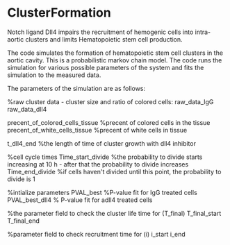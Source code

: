 # ClusterFormation
Notch ligand Dll4 impairs the recruitment of hemogenic cells into intra-aortic clusters and limits Hematopoietic stem cell production.

The code simulates the formation of hematopoietic stem cell clusters in the aortic cavity. This is a probabilistic markov chain model.
The code runs the simulation for various possible parameters of the system and fits the simulation to the measured data.

The parameters of the simulation are as follows:

%raw cluster data - cluster size and ratio of colored cells:
raw_data_IgG
raw_data_dll4


precent_of_colored_cells_tissue   %precent of colored cells in the tissue
precent_of_white_cells_tissue    %precent of white cells in tissue

t_dll4_end %the length of time of cluster growth with dll4 inhibitor

%cell cycle times
Time_start_divide %the probability to divide starts increasing at 10 h - after that the probability to divide increases
Time_end_divide   %if cells haven't divided until this point, the probability to divide is 1

%intialize parameters
PVAL_best            %P-value fit for IgG treated cells
PVAL_best_dll4       % P-value fit for adll4 treated cells


%the parameter field to check the cluster life time for (T_final)
T_final_start      
T_final_end

%parameter field to check recruitment time for (i)
i_start
i_end
